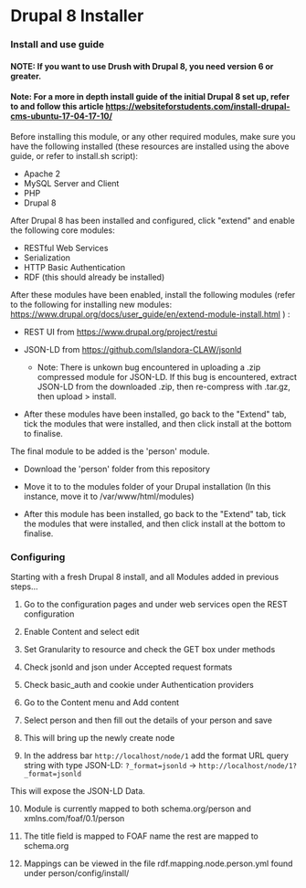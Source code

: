 # Drupal 8 Installer

### Install and use guide

#### NOTE: If you want to use Drush with Drupal 8, you need version 6 or greater.

#### Note: For a more in depth install guide of the initial Drupal 8 set up, refer to and follow this article https://websiteforstudents.com/install-drupal-cms-ubuntu-17-04-17-10/

Before installing this module, or any other required modules, make sure you have the following installed (these resources are installed using the above guide, or refer to install.sh script):

- Apache 2
- MySQL Server and Client
- PHP
- Drupal 8

After Drupal 8 has been installed and configured, click "extend" and enable the following core modules:

- RESTful Web Services
- Serialization
- HTTP Basic Authentication
- RDF (this should already be installed)

After these modules have been enabled, install the following modules (refer to the following for installing new modules: https://www.drupal.org/docs/user_guide/en/extend-module-install.html ) : 

- REST UI from https://www.drupal.org/project/restui
- JSON-LD from https://github.com/Islandora-CLAW/jsonld
  - Note: There is unkown bug encountered in uploading a .zip compressed module for JSON-LD. If this bug is encountered, extract JSON-LD from the downloaded .zip, then re-compress with .tar.gz, then upload > install.
 
- After these modules have been installed, go back to the "Extend" tab, tick the modules that were installed, and then click install at the bottom to finalise.

The final module to be added is the 'person' module. 
  - Download the 'person' folder from this repository 
  - Move it to to the modules folder of your Drupal installation (In this instance, move it to /var/www/html/modules)
  
  - After this module has been installed, go back to the "Extend" tab, tick the modules that were installed, and then click install at the bottom to finalise.

### Configuring

Starting with a fresh Drupal 8 install, and all Modules added in previous steps...

1. Go to the configuration pages and under web services open the REST configuration

2. Enable Content and select edit

3. Set Granularity to resource and check the GET box under methods

4. Check jsonld and json under Accepted request formats

5. Check basic_auth and cookie under Authentication providers

6. Go to the Content menu and Add content

7. Select person and then fill out the details of your person and save

8. This will bring up the newly create node

9. In the address bar `http://localhost/node/1` add the format URL query string with type JSON-LD: `?_format=jsonld` -> `http://localhost/node/1?_format=jsonld`

  This will expose the JSON-LD Data.

10. Module is currently mapped to both schema.org/person and xmlns.com/foaf/0.1/person

11. The title field is mapped to FOAF name the rest are mapped to schema.org

12. Mappings can be viewed in the file rdf.mapping.node.person.yml found under person/config/install/
